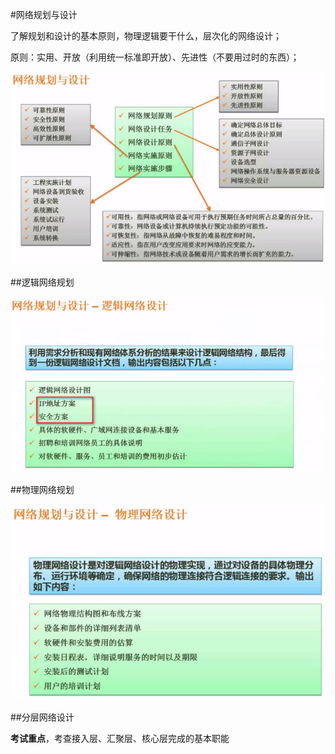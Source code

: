 #网络规划与设计

了解规划和设计的基本原则，物理逻辑要干什么，层次化的网络设计；

原则：实用、开放（利用统一标准即开放）、先进性（不要用过时的东西）；

![](/imgs/1.5.4-1网络设计与规划.png)

##逻辑网络规划

![](/imgs/1.5.4-2逻辑网络设计.png)

##物理网络规划

![](/imgs/1.5.4-3物理网络设计.png)

##分层网络设计

**考试重点**，考查接入层、汇聚层、核心层完成的基本职能